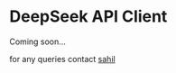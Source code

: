 # DeepSeek API Client
Coming soon...

for any queries contact [sahil](mailto:sahilmulani501@gmail.com)
